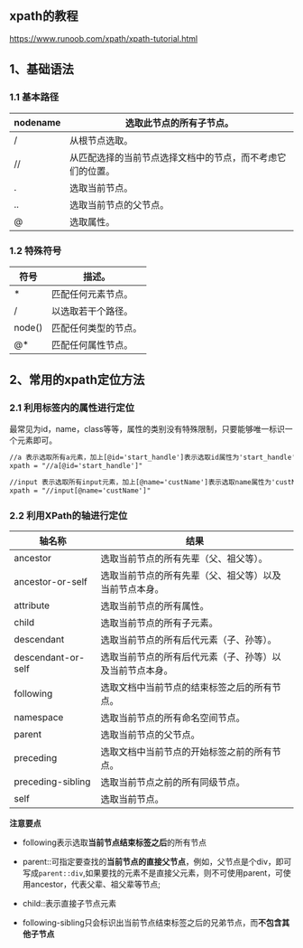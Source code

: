 ## xpath的教程
https://www.runoob.com/xpath/xpath-tutorial.html

## 1、基础语法

### 1.1 基本路径

| nodename | 选取此节点的所有子节点。                                   |
| -------- | ---------------------------------------------------------- |
| /        | 从根节点选取。                                             |
| //       | 从匹配选择的当前节点选择文档中的节点，而不考虑它们的位置。 |
| .        | 选取当前节点。                                             |
| ..       | 选取当前节点的父节点。                                     |
| @        | 选取属性。                                                 |

### 1.2 特殊符号

| 符号   | 描述。               |
| ------ | -------------------- |
| *      | 匹配任何元素节点。   |
| /      | 以选取若干个路径。   |
| node() | 匹配任何类型的节点。 |
| @*     | 匹配任何属性节点。   |


## 2、常用的xpath定位方法
### 2.1 利用标签内的属性进行定位
最常见为id，name，class等等，属性的类别没有特殊限制，只要能够唯一标识一个元素即可。
```xml
//a 表示选取所有a元素，加上[@id='start_handle']表示选取id属性为'start_handle'的a元素
xpath = "//a[@id='start_handle']"

//input 表示选取所有input元素，加上[@name='custName']表示选取name属性为'custName'的input元素
xpath = "//input[@name='custName']"
```

### 2.2 利用XPath的轴进行定位

| 轴名称             | 结果                                                     |
| ------------------ | -------------------------------------------------------- |
| ancestor           | 选取当前节点的所有先辈（父、祖父等）。                   |
| ancestor-or-self   | 选取当前节点的所有先辈（父、祖父等）以及当前节点本身。   |
| attribute          | 选取当前节点的所有属性。                                 |
| child              | 选取当前节点的所有子元素。                               |
| descendant         | 选取当前节点的所有后代元素（子、孙等）。                 |
| descendant-or-self | 选取当前节点的所有后代元素（子、孙等）以及当前节点本身。 |
| following          | 选取文档中当前节点的结束标签之后的所有节点。             |
| namespace          | 选取当前节点的所有命名空间节点。                         |
| parent             | 选取当前节点的父节点。                                   |
| preceding          | 选取文档中当前节点的开始标签之前的所有节点。             |
| preceding-sibling  | 选取当前节点之前的所有同级节点。                         |
| self               | 选取当前节点。                                           |

**注意要点**
- following表示选取**当前节点结束标签之后**的所有节点

- parent::可指定要查找的**当前节点的直接父节点**，例如，父节点是个div，即可写成`parent::div`,如果要找的元素不是直接父元素，则不可使用parent，可使用ancestor，代表父辈、祖父辈等节点;

- child::表示直接子节点元素

- following-sibling只会标识出当前节点结束标签之后的兄弟节点，而**不包含其他子节点**


  
